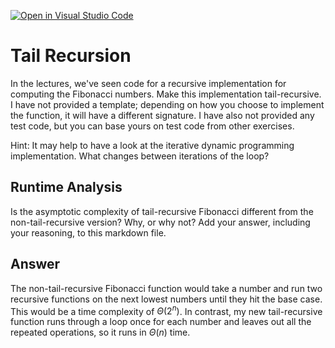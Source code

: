 [![Open in Visual Studio Code](https://classroom.github.com/assets/open-in-vscode-718a45dd9cf7e7f842a935f5ebbe5719a5e09af4491e668f4dbf3b35d5cca122.svg)](https://classroom.github.com/online_ide?assignment_repo_id=11730540&assignment_repo_type=AssignmentRepo)
# Tail Recursion

In the lectures, we've seen code for a recursive implementation for computing
the Fibonacci numbers. Make this implementation tail-recursive. I have not
provided a template; depending on how you choose to implement the function, it
will have a different signature. I have also not provided any test code, but you
can base yours on test code from other exercises.

Hint: It may help to have a look at the iterative dynamic programming
implementation. What changes between iterations of the loop?

## Runtime Analysis

Is the asymptotic complexity of tail-recursive Fibonacci different from the
non-tail-recursive version? Why, or why not? Add your answer, including your
reasoning, to this markdown file.

## Answer

The non-tail-recursive Fibonacci function would take a number and run two recursive functions on the next lowest numbers until they hit the base case.  This would be a time complexity of $\Theta(2^n)$.  In contrast, my new tail-recursive function runs through a loop once for each number and leaves out all the repeated operations, so it runs in $\Theta(n)$ time.
